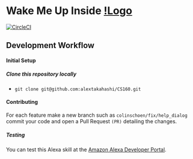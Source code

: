 Wake Me Up Inside
[!Logo](http://img.colinschoen.com/image.php?di=WMKB)
===================

[![CircleCI](https://circleci.com/gh/alextakahashi/CS160.svg?style=svg&circle-token=ce788bfb7742f8bd709b8785a4d44470726b718c)](https://circleci.com/gh/alextakahashi/CS160)

Development Workflow
----------------


####  Initial Setup

##### Clone this repository locally

 - `git clone git@github.com:alextakahashi/CS160.git`

#### Contributing

For each feature make a new branch such as `colinschoen/fix/help_dialog` commit your code and open a Pull Request `(PR)`  detailing the changes. 

##### Testing

You can test this Alexa skill at the [Amazon Alexa Developer Portal](https://developer.amazon.com/alexa). 
